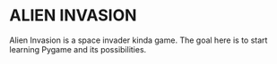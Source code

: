 # ALIEN INVASION

Alien Invasion is a space invader kinda game. The goal here is to start
learning Pygame and its possibilities.
